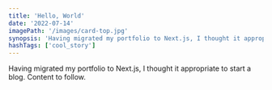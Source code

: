```yaml
---
title: 'Hello, World'
date: '2022-07-14'
imagePath: '/images/card-top.jpg'
synopsis: 'Having migrated my portfolio to Next.js, I thought it appropriate to start a blog.'
hashTags: ['cool_story']
---
```


Having migrated my portfolio to Next.js, I thought it appropriate to start a blog. Content to follow.
